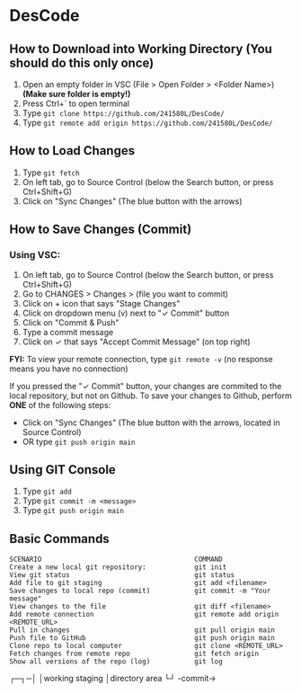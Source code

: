 # DesCode

## How to Download into Working Directory (You should do this only once)
1. Open an empty folder in VSC (File > Open Folder > &lt;Folder Name>) **(Make sure folder is empty!)**
2. Press Ctrl+` to open terminal
3. Type `git clone https://github.com/241580L/DesCode/`
4. Type `git remote add origin https://github.com/241580L/DesCode/`

## How to Load Changes
1. Type `git fetch`
2. On left tab, go to Source Control (below the Search button, or press Ctrl+Shift+G)
3. Click on "Sync Changes" (The blue button with the arrows)

## How to Save Changes (Commit)

### Using VSC:
1. On left tab, go to Source Control (below the Search button, or press Ctrl+Shift+G)
2. Go to CHANGES > Changes > (file you want to commit)
3. Click on + icon that says "Stage Changes"
4. Click on dropdown menu (v) next to "✓ Commit" button
5. Click on "Commit & Push"
6. Type a commit message
7. Click on ✓ that says "Accept Commit Message" (on top right)

**FYI:**
To view your remote connection, type `git remote -v` (no response means you have no connection)

If you pressed the "✓ Commit" button, your changes are commited to the local repository, but not on Github.
To save your changes to Github, perform **ONE** of the following steps:
* Click on "Sync Changes" (The blue button with the arrows, located in Source Control)
* OR type `git push origin main`

## Using GIT Console
1. Type `git add`
2. Type `git commit -m <message>`
3. Type `git push origin main`

## Basic Commands
```
SCENARIO                                      COMMAND
Create a new local git repository:            git init
View git status                               git status
Add file to git staging                       git add <filename>
Save changes to local repo (commit)           git commit -m "Your message"
View changes to the file                      git diff <filename>
Add remote connection                         git remote add origin <REMOTE_URL>
Pull in changes                               git pull origin main
Push file to GitHub	                          git push origin main
Clone repo to local computer                  git clone <REMOTE_URL>
Fetch changes from remote repo                git fetch origin
Show all versions of the repo (log)           git log
```
┌─┐─│
│working  staging
│directory area
└┘
-commit→
